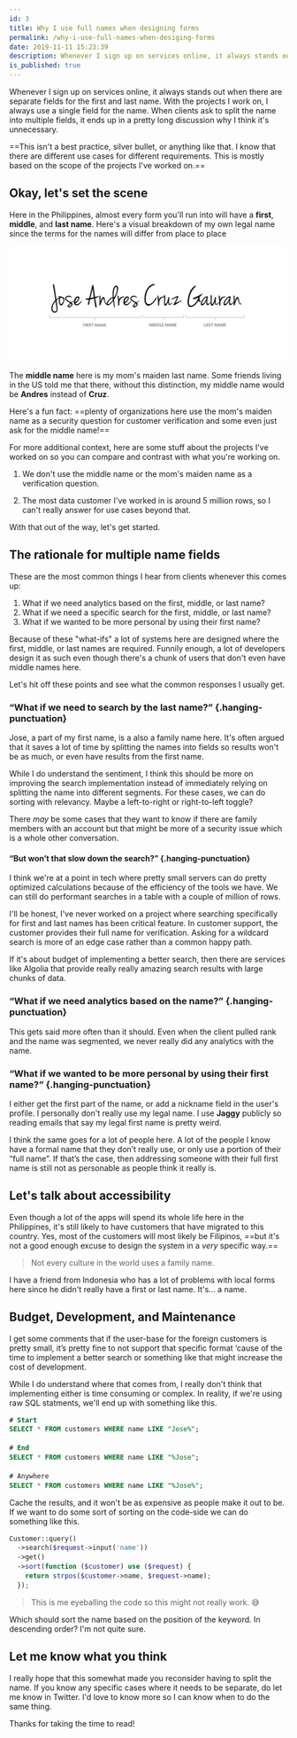 ```yaml
---
id: 3
title: Why I use full names when designing forms
permalink: /why-i-use-full-names-when-desiging-forms
date: 2019-11-11 15:23:39
description: Whenever I sign up on services online, it always stands out whenever there are separate fields for the first and last name. With the projects I work on, I always use a single field for the name. When clients ask to split the name into multiple fields, it ends up in a pretty long discussion why I think it's unnecessary.
is_published: true
---
```


Whenever I sign up on services online, it always stands out when there are separate fields for the first and last name. With the projects I work on, I always use a single field for the name. When clients ask to split the name into multiple fields, it ends up in a pretty long discussion why I think it's unnecessary.

<!-- more -->

==This isn't a best practice, silver bullet, or anything like that. I know that there are different use cases for different requirements. This is mostly based on the scope of the projects I've worked on.==

## Okay, let's set the scene

Here in the Philippines, almost every form you'll run into will have a **first**, **middle**, and **last name**. Here's a visual breakdown of my own legal name since the terms for the names will differ from place to place

![Jose Andres Cruz Gauran](../assets/dist/03/full-name.jpg)

The **middle name** here is my mom's maiden last name. Some friends living in the US told me that there, without this distinction, my middle name would be **Andres** instead of **Cruz**.

Here's a fun fact: ==plenty of organizations here use the mom's maiden name as a security question for customer verification and some even just ask for the middle name!==

For more additional context, here are some stuff about the projects I've worked on so you can compare and contrast with what you're working on.

1. We don't use the middle name or the mom's maiden name as a verification question.

2. The most data customer I've worked in is around 5 million rows, so I can't really answer for use cases beyond that.

With that out of the way, let's get started.

## The rationale for multiple name fields
These are the most common things I hear from clients whenever this comes up:

1. What if we need analytics based on the first, middle, or last name?
2. What if we need a specific search for the first, middle, or last name?
3. What if we wanted to be more personal by using their first name?

Because of these "what-ifs" a lot of systems here are designed where the first, middle, or last names are required. Funnily enough, a lot of developers design it as such even though there's a chunk of users that don't even have middle names here.

Let's hit off these points and see what the common responses I usually get.

### “What if we need to **search** by the last name?” {.hanging-punctuation}

Jose, a part of my first name, is a also a family name here. It's often argued that it saves a lot of time by splitting the names into fields so results won't be as much, or even have results from the first name.

While I do understand the sentiment, I think this should be more on improving the search implementation instead of immediately relying on splitting the name into different segments. For these cases, we can do sorting with relevancy. Maybe a left-to-right or right-to-left toggle?

There _may_ be some cases that they want to know if there are family members with an account but that might be more of a security issue which is a whole other conversation.

#### “But won’t that slow down the search?” {.hanging-punctuation}

I think we're at a point in tech where pretty small servers can do pretty optimized calculations because of the efficiency of the tools we have. We can still do performant searches in a table with a couple of million of rows.

I'll be honest, I've never worked on a project where searching specifically for first and last names has been critical feature. In customer support, the customer provides their full name for verification. Asking for a wildcard search is more of an edge case rather than a common happy path.

If it's about budget of implementing a better search, then there are services like Algolia that provide really really amazing search results with large chunks of data.

### “What if we need **analytics** based on the name?” {.hanging-punctuation}

This gets said more often than it should. Even when the client pulled rank and the name was segmented, we never really did any analytics with the name.

### “What if we wanted to be more personal by using their first name?” {.hanging-punctuation}

I either get the first part of the name, or add a nickname field in the user's profile. I personally don't really use my legal name. I use **Jaggy** publicly so reading emails that say my legal first name is pretty weird.

I think the same goes for a lot of people here. A lot of the people I know have a formal name that they don’t really use, or only use a portion of their “full name”. If that’s the case, then addressing someone with their full first name is still not as personable as people think it really is.

## Let's talk about accessibility

Even though a lot of the apps will spend its whole life here in the Philippines, it's still likely to have customers that have migrated to this country. Yes, most of the customers will most likely be Filipinos, ==but it's not a good enough excuse to design the system in a _very_ specific way.==

> Not every culture in the world uses a family name.

I have a friend from Indonesia who has a lot of problems with local forms here since he didn't really have a first or last name. It's... a name.

## Budget, Development, and Maintenance

I get some comments that if the user-base for the foreign customers is pretty small, it’s pretty fine to not support that specific format ‘cause of the time to implement a better search or something like that might increase the cost of development.

While I do understand where that comes from, I really don't think that implementing either is time consuming or complex. In reality, if we're using raw SQL statments, we'll end up with something like this.

```sql
# Start
SELECT * FROM customers WHERE name LIKE "Jose%";

# End
SELECT * FROM customers WHERE name LIKE "%Jose";

# Anywhere
SELECT * FROM customers WHERE name LIKE "%Jose%";
```

Cache the results, and it won't be as expensive as people make it out to be. If we want to do some sort of sorting on the code-side we can do something like this.

```php
Customer::query()
  ->search($request->input('name'))
  ->get()
  ->sort(function ($customer) use ($request) {
    return strpos($customer->name, $request->name);
  });
```

> This is me eyeballing the code so this might not really work. :sweat_smile:

Which should sort the name based on the position of the keyword. In descending order? I'm not quite sure.

## Let me know what you think

I really hope that this somewhat made you reconsider having to split the name. If you know any specific cases where it needs to be separate, do let me know in Twitter. I'd love to know more so I can know when to do the same thing.

Thanks for taking the time to read!

